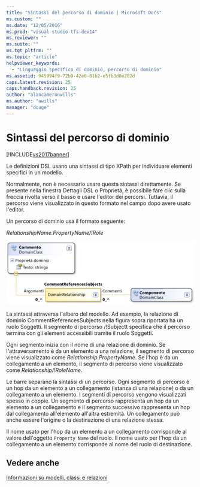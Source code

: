 ```yaml
---
title: "Sintassi del percorso di dominio | Microsoft Docs"
ms.custom: ""
ms.date: "12/05/2016"
ms.prod: "visual-studio-tfs-dev14"
ms.reviewer: ""
ms.suite: ""
ms.tgt_pltfrm: ""
ms.topic: "article"
helpviewer_keywords: 
  - "Linguaggio specifico di dominio, percorso di dominio"
ms.assetid: 945994f9-72b9-42e0-81b2-e5fb3d0e282d
caps.latest.revision: 25
caps.handback.revision: 25
author: "alancameronwills"
ms.author: "awills"
manager: "douge"
---
```

# Sintassi del percorso di dominio
[!INCLUDE[vs2017banner](../code-quality/includes/vs2017banner.md)]

Le definizioni DSL usano una sintassi di tipo XPath per individuare elementi specifici in un modello.  
  
 Normalmente, non è necessario usare questa sintassi direttamente.  Se presente nella finestra Dettagli DSL o Proprietà, è possibile fare clic sulla freccia rivolta verso il basso e usare l'editor dei percorsi.  Tuttavia, il percorso viene visualizzato in questo formato nel campo dopo avere usato l'editor.  
  
 Un percorso di dominio usa il formato seguente:  
  
 *RelationshipName.PropertyName\/\!Role*  
  
 ![Relazione di riferimento CommentReferencesSubjects](../modeling/media/dsl_reference.png "dsl\_reference")  
  
 La sintassi attraversa l'albero del modello.  Ad esempio, la relazione di dominio CommentReferencesSubjects nella figura sopra riportata ha un ruolo Soggetti.  Il segmento di percorso \/\!Subjectt specifica che il percorso termina con gli elementi accessibili tramite il ruolo Soggetti.  
  
 Ogni segmento inizia con il nome di una relazione di dominio.  Se l'attraversamento è da un elemento a una relazione, il segmento di percorso viene visualizzato come *Relationship.PropertyName*.  Se l'hop è da un collegamento a un elemento, il segmento di percorso viene visualizzato come *Relationship\/\!RoleName*.  
  
 Le barre separano la sintassi di un percorso.  Ogni segmento di percorso è un hop da un elemento a un collegamento \(istanza di una relazione\) o da un collegamento a un elemento.  I segmenti di percorso vengono visualizzati spesso in coppie.  Un segmento di percorso rappresenta un hop da un elemento a un collegamento e il segmento successivo rappresenta un hop dal collegamento all'elemento all'altra estremità.  Un collegamento può anche essere l'origine o la destinazione di una relazione stessa.  
  
 Il nome usato per l'hop da un elemento a un collegamento corrisponde al valore dell'oggetto `Property Name` del ruolo.  Il nome usato per l'hop da un collegamento a un elemento corrisponde al nome del ruolo di destinazione.  
  
## Vedere anche  
 [Informazioni su modelli, classi e relazioni](../modeling/understanding-models-classes-and-relationships.md)